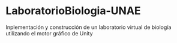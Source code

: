 # LaboratorioBiologia-UNAE
Inplementación y construcción de un laboratorio virtual de biología utilizando el motor gráfico de Unity
